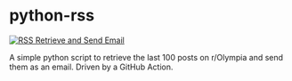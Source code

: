 # python-rss

[![RSS Retrieve and Send Email](https://github.com/tblanarik/python-rss/actions/workflows/build-deploy.yml/badge.svg?branch=main)](https://github.com/tblanarik/python-rss/actions/workflows/build-deploy.yml)

A simple python script to retrieve the last 100 posts on r/Olympia and send them as an email. Driven by a GitHub Action.
